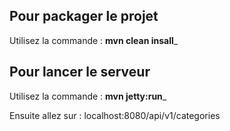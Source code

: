 ## Pour packager le projet

Utilisez la commande : __mvn clean insall___

## Pour lancer  le serveur

Utilisez la commande : __mvn jetty:run___

Ensuite allez sur : localhost:8080/api/v1/categories
